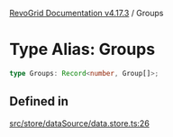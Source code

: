 [RevoGrid Documentation v4.17.3](README.md) / Groups

# Type Alias: Groups

```ts
type Groups: Record<number, Group[]>;
```

## Defined in

[src/store/dataSource/data.store.ts:26](https://github.com/revolist/revogrid/blob/2ad9a56a428342a01bbb7a115a581a401dbe3fef/src/store/dataSource/data.store.ts#L26)
